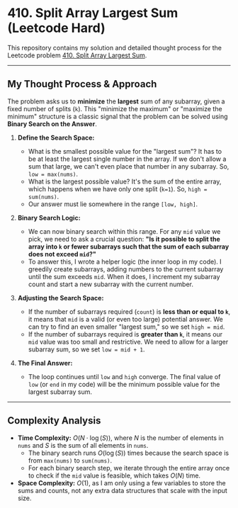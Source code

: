 # 410. Split Array Largest Sum (Leetcode Hard)

This repository contains my solution and detailed thought process for the Leetcode problem [410. Split Array Largest Sum](https://leetcode.com/problems/split-array-largest-sum/).

---

## My Thought Process & Approach

The problem asks us to **minimize** the **largest** sum of any subarray, given a fixed number of splits (`k`). This "minimize the maximum" or "maximize the minimum" structure is a classic signal that the problem can be solved using **Binary Search on the Answer**.

1.  **Define the Search Space:**
    * What is the smallest possible value for the "largest sum"? It has to be at least the largest single number in the array. If we don't allow a sum that large, we can't even place that number in any subarray. So, `low = max(nums)`.
    * What is the largest possible value? It's the sum of the entire array, which happens when we have only one split (`k=1`). So, `high = sum(nums)`.
    * Our answer must lie somewhere in the range `[low, high]`.

2.  **Binary Search Logic:**
    * We can now binary search within this range. For any `mid` value we pick, we need to ask a crucial question: **"Is it possible to split the array into `k` or fewer subarrays such that the sum of each subarray does not exceed `mid`?"**
    * To answer this, I wrote a helper logic (the inner loop in my code). I greedily create subarrays, adding numbers to the current subarray until the sum exceeds `mid`. When it does, I increment my subarray count and start a new subarray with the current number.

3.  **Adjusting the Search Space:**
    * If the number of subarrays required (`count`) is **less than or equal to `k`**, it means that `mid` is a valid (or even too large) potential answer. We can try to find an even smaller "largest sum," so we set `high = mid`.
    * If the number of subarrays required is **greater than `k`**, it means our `mid` value was too small and restrictive. We need to allow for a larger subarray sum, so we set `low = mid + 1`.

4.  **The Final Answer:**
    * The loop continues until `low` and `high` converge. The final value of `low` (or `end` in my code) will be the minimum possible value for the largest subarray sum.

---

## Complexity Analysis

* **Time Complexity:** $O(N \cdot \log(S))$, where $N$ is the number of elements in `nums` and $S$ is the sum of all elements in `nums`.
    * The binary search runs $O(\log(S))$ times because the search space is from `max(nums)` to `sum(nums)`.
    * For each binary search step, we iterate through the entire array once to check if the `mid` value is feasible, which takes $O(N)$ time.
* **Space Complexity:** $O(1)$, as I am only using a few variables to store the sums and counts, not any extra data structures that scale with the input size.

